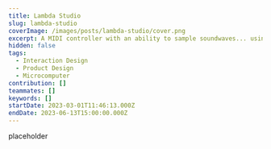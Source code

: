 ```yaml
---
title: Lambda Studio
slug: lambda-studio
coverImage: /images/posts/lambda-studio/cover.png
excerpt: A MIDI controller with an ability to sample soundwaves... using a barcode reader!
hidden: false
tags:
  - Interaction Design
  - Product Design
  - Microcomputer
contribution: []
teammates: []
keywords: []
startDate: 2023-03-01T11:46:13.000Z
endDate: 2023-06-13T15:00:00.000Z
---
```


placeholder
